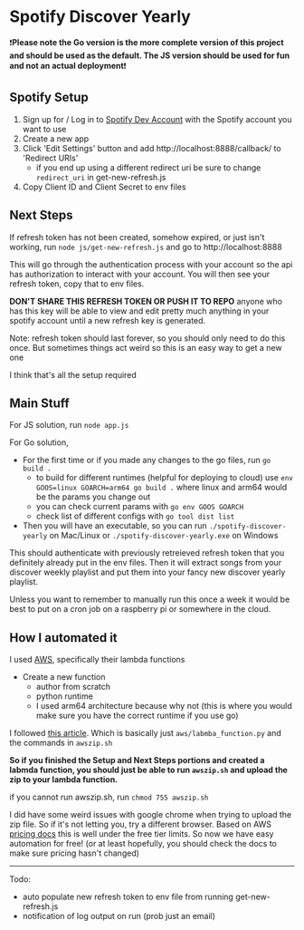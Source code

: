 # Spotify Discover Yearly

:exclamation:**Please note the Go version is the more complete version of this project and should be used as the default. The JS version should be used for fun and not an actual deployment**:exclamation:

## Spotify Setup 
1. Sign up for / Log in to [Spotify Dev Account](https://developer.spotify.com/dashboard) with the Spotify account you want to use
2. Create a new app
3. Click 'Edit Settings' button and add http://localhost:8888/callback/ to 'Redirect URIs'
    - if you end up using a different redirect uri be sure to change `redirect_uri` in get-new-refresh.js
4. Copy Client ID and Client Secret to env files


## Next Steps
If refresh token has not been created, somehow expired, or just isn't working, run `node js/get-new-refresh.js` and go to http://localhost:8888

This will go through the authentication process with your account so the api has authorization to interact with your account.
You will then see your refresh token, copy that to env files. 

**DON'T SHARE THIS REFRESH TOKEN OR PUSH IT TO REPO** anyone who has this key will be able to view and edit pretty much anything in your spotify account until a new refresh key is generated.

Note: refresh token should last forever, so you should only need to do this once. But sometimes things act weird so this is an easy way to get a new one

I think that's all the setup required


## Main Stuff
For JS solution, run `node app.js`

For Go solution, 
- For the first time or if you made any changes to the go files, run `go build .`
    - to build for different runtimes (helpful for deploying to cloud) use `env GOOS=linux GOARCH=arm64 go build .` where linux and arm64 would be the params you change out
    - you can check current params with `go env GOOS GOARCH`
    - check list of different configs with `go tool dist list`
- Then you will have an executable, so you can run `./spotify-discover-yearly` on Mac/Linux or `./spotify-discover-yearly.exe` on Windows

This should authenticate with previously retreieved refresh token that you definitely already put in the env files. Then it will extract songs from your discover weekly playlist and put them into your fancy new discover yearly playlist.

Unless you want to remember to manually run this once a week it would be best to put on a cron job on a raspberry pi or somewhere in the cloud.

## How I automated it
I used [AWS](https://aws.amazon.com/), specifically their lambda functions
- Create a new function
    - author from scratch
    - python runtime
    - I used arm64 architecture because why not (this is where you would make sure you have the correct runtime if you use go)

I followed [this article](https://medium.com/@biancanhinojosa/running-executables-in-aws-lambda-dc79b8f33ec7). Which is basically just `aws/labmba_function.py` and the commands in `awszip.sh`

**So if you finished the Setup and Next Steps portions and created a labmda function, you should just be able to run `awszip.sh` and upload the zip to your lambda function.**

if you cannot run awszip.sh, run `chmod 755 awszip.sh`

I did have some weird issues with google chrome when trying to upload the zip file. So if it's not letting you, try a different browser. Based on AWS [pricing docs](https://aws.amazon.com/lambda/pricing/) this is well under the free tier limits. So now we have easy automation for free! (or at least hopefully, you should check the docs to make sure pricing hasn't changed)


---

Todo:
- auto populate new refresh token to env file from running get-new-refresh.js
- notification of log output on run (prob just an email)
